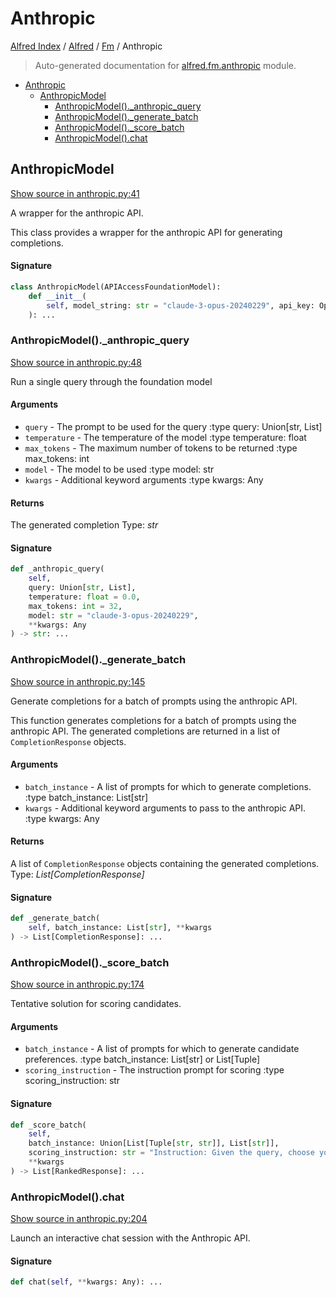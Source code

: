 # Anthropic

[Alfred Index](../../README.md#alfred-index) / [Alfred](../index.md#alfred) / [Fm](./index.md#fm) / Anthropic

> Auto-generated documentation for [alfred.fm.anthropic](../../../alfred/fm/anthropic.py) module.

- [Anthropic](#anthropic)
  - [AnthropicModel](#anthropicmodel)
    - [AnthropicModel()._anthropic_query](#anthropicmodel()_anthropic_query)
    - [AnthropicModel()._generate_batch](#anthropicmodel()_generate_batch)
    - [AnthropicModel()._score_batch](#anthropicmodel()_score_batch)
    - [AnthropicModel().chat](#anthropicmodel()chat)

## AnthropicModel

[Show source in anthropic.py:41](../../../alfred/fm/anthropic.py#L41)

A wrapper for the anthropic API.

This class provides a wrapper for the anthropic API for generating completions.

#### Signature

```python
class AnthropicModel(APIAccessFoundationModel):
    def __init__(
        self, model_string: str = "claude-3-opus-20240229", api_key: Optional[str] = None
    ): ...
```

### AnthropicModel()._anthropic_query

[Show source in anthropic.py:48](../../../alfred/fm/anthropic.py#L48)

Run a single query through the foundation model

#### Arguments

- `query` - The prompt to be used for the query
:type query: Union[str, List]
- `temperature` - The temperature of the model
:type temperature: float
- `max_tokens` - The maximum number of tokens to be returned
:type max_tokens: int
- `model` - The model to be used
:type model: str
- `kwargs` - Additional keyword arguments
:type kwargs: Any

#### Returns

The generated completion
Type: *str*

#### Signature

```python
def _anthropic_query(
    self,
    query: Union[str, List],
    temperature: float = 0.0,
    max_tokens: int = 32,
    model: str = "claude-3-opus-20240229",
    **kwargs: Any
) -> str: ...
```

### AnthropicModel()._generate_batch

[Show source in anthropic.py:145](../../../alfred/fm/anthropic.py#L145)

Generate completions for a batch of prompts using the anthropic API.

This function generates completions for a batch of prompts using the anthropic API.
The generated completions are returned in a list of `CompletionResponse` objects.

#### Arguments

- `batch_instance` - A list of prompts for which to generate completions.
:type batch_instance: List[str]
- `kwargs` - Additional keyword arguments to pass to the anthropic API.
:type kwargs: Any

#### Returns

A list of `CompletionResponse` objects containing the generated completions.
Type: *List[CompletionResponse]*

#### Signature

```python
def _generate_batch(
    self, batch_instance: List[str], **kwargs
) -> List[CompletionResponse]: ...
```

### AnthropicModel()._score_batch

[Show source in anthropic.py:174](../../../alfred/fm/anthropic.py#L174)

Tentative solution for scoring candidates.

#### Arguments

- `batch_instance` - A list of prompts for which to generate candidate preferences.
:type batch_instance: List[str] or List[Tuple]
- `scoring_instruction` - The instruction prompt for scoring
:type scoring_instruction: str

#### Signature

```python
def _score_batch(
    self,
    batch_instance: Union[List[Tuple[str, str]], List[str]],
    scoring_instruction: str = "Instruction: Given the query, choose your answer from [[label_space]]:\nQuery:\n",
    **kwargs
) -> List[RankedResponse]: ...
```

### AnthropicModel().chat

[Show source in anthropic.py:204](../../../alfred/fm/anthropic.py#L204)

Launch an interactive chat session with the Anthropic API.

#### Signature

```python
def chat(self, **kwargs: Any): ...
```